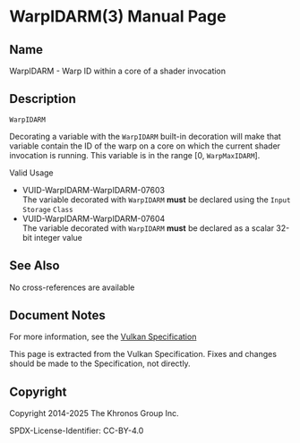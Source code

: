 # WarpIDARM(3) Manual Page

## Name

WarpIDARM - Warp ID within a core of a shader invocation



## [](#_description)Description

`WarpIDARM`

Decorating a variable with the `WarpIDARM` built-in decoration will make that variable contain the ID of the warp on a core on which the current shader invocation is running. This variable is in the range \[0, `WarpMaxIDARM`].

Valid Usage

- [](#VUID-WarpIDARM-WarpIDARM-07603)VUID-WarpIDARM-WarpIDARM-07603  
  The variable decorated with `WarpIDARM` **must** be declared using the `Input` `Storage` `Class`
- [](#VUID-WarpIDARM-WarpIDARM-07604)VUID-WarpIDARM-WarpIDARM-07604  
  The variable decorated with `WarpIDARM` **must** be declared as a scalar 32-bit integer value

## [](#_see_also)See Also

No cross-references are available

## [](#_document_notes)Document Notes

For more information, see the [Vulkan Specification](https://registry.khronos.org/vulkan/specs/latest/html/vkspec.html#WarpIDARM)

This page is extracted from the Vulkan Specification. Fixes and changes should be made to the Specification, not directly.

## [](#_copyright)Copyright

Copyright 2014-2025 The Khronos Group Inc.

SPDX-License-Identifier: CC-BY-4.0